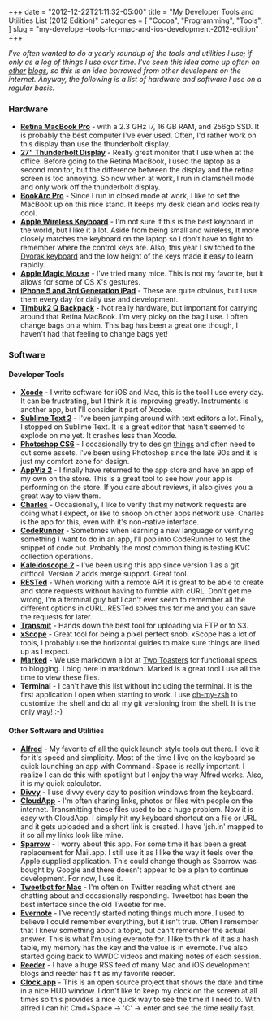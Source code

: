 +++
date = "2012-12-22T21:11:32-05:00"
title = "My Developer Tools and Utilities List (2012 Edition)"
categories = [
  "Cocoa",
  "Programming",
  "Tools",
]
slug = "my-developer-tools-for-mac-and-ios-development-2012-edition"
+++

_I've often wanted to do a yearly roundup of the tools and utilities I use; if only as a log of things I use over time. I've seen this idea come up often on [other](http://carpeaqua.com/2012/10/15/my-ultimate-developer-and-power-users-tool-list-for-mac-os-x-2012-edition-/) [blogs](http://www.hanselman.com/blog/ScottHanselmans2011UltimateDeveloperAndPowerUsersToolListForWindows.aspx), so this is an idea borrowed from other developers on the internet. Anyway, the following is a list of hardware and software I use on a regular basis._

<!-- more -->

### Hardware ###

- [__Retina MacBook Pro__](http://store.apple.com) - with a 2.3 GHz i7, 16 GB RAM, and 256gb SSD. It is probably the best computer I've ever used. Often, I'd rather work on this display than use the thunderbolt display.
- [__27" Thunderbolt Display__](http://store.apple.com) - Really great monitor that I use when at the office. Before going to the Retina MacBook, I used the laptop as a second monitor, but the difference between the display and the retina screen is too annoying. So now when at work, I run in clamshell mode and only work off the thunderbolt display.
- [__BookArc Pro__](http://www.twelvesouth.com/products/bookarc/) - Since I run in closed mode at work, I like to set the MacBook up on this nice stand. It keeps my desk clean and looks really cool.
- [__Apple Wireless Keyboard__](http://store.apple.com) - I'm not sure if this is the best keyboard in the world, but I like it a lot. Aside from being small and wireless, It more closely matches the keyboard on the laptop so I don't have to fight to remember where the control keys are. Also, this year I switched to the [Dvorak keyboard](http://en.wikipedia.org/wiki/Dvorak_Simplified_Keyboard) and the low height of the keys made it easy to learn rapidly.
- [__Apple Magic Mouse__](http://store.apple.com/) - I've tried many mice. This is not my favorite, but it allows for some of OS X's gestures.
- [__iPhone 5 and 3rd Generation iPad__](http://store.apple.com/) - These are quite obvious, but I use them every day for daily use and development.
- [__Timbuk2 Q Backpack__](http://www.timbuk2.com/tb2/products/q-backpack/1876417) - Not really hardware, but important for carrying around that Retina MacBook. I'm very picky on the bag I use. I often change bags on a whim. This bag has been a great one though, I haven't had that feeling to change bags yet!

### Software ###

#### Developer Tools ####
- [__Xcode__](http://developer.apple.com) - I write software for iOS and Mac, this is the tool I use every day. It can be frustrating, but I think it is improving greatly. Instruments is another app, but I'll consider it part of Xcode.
- [__Sublime Text 2__](http://www.sublimetext.com/) - I've been jumping around with text editors a lot. Finally, I stopped on Sublime Text. It is a great editor that hasn't seemed to explode on me yet. It crashes less than Xcode.
- [__Photoshop CS6__](http://www.adobe.com) - I occasionally try to design [things](http://log.jsh.in/posts/bad-movie-podcast-app/) and often need to cut some assets. I've been using Photoshop since the late 90s and it is just my comfort zone for design.
- [__AppViz 2__](http://www.ideaswarm.com/AppViz2.html) - I finally have returned to the app store and have an app of my own on the store. This is a great tool to see how your app is performing on the store. If you care about reviews, it also gives you a great way to view them.
- [__Charles__](http://www.charlesproxy.com/) - Occasionally, I like to verify that my network requests are doing what I expect, or like to snoop on other apps network use. Charles is the app for this, even with it's non-native interface.
- [__CodeRunner__](http://krillapps.com/coderunner/) - Sometimes when learning a new language or verifying something I want to do in an app, I'll pop into CodeRunner to test the snippet of code out. Probably the most common thing is testing KVC collection operations.
- [__Kaleidoscope 2__](http://www.kaleidoscopeapp.com/) - I've been using this app since version 1 as a git difftool. Version 2 adds merge support. Great tool.
- [__RESTed__](http://www.helloresolven.com/portfolio/rested/) - When working with a remote API it is great to be able to create and store requests without having to fumble with cURL. Don't get me wrong, I'm a terminal guy but I can't ever seem to remember all the different options in cURL. RESTed solves this for me and you can save the requests for later.
- [__Transmit__](http://panic.com/transmit/) - Hands down the best tool for uploading via FTP or to S3.
- [__xScope__](http://iconfactory.com/software/xscope) - Great tool for being a pixel perfect snob. xScope has a lot of tools, I probably use the horizontal guides to make sure things are lined up as I expect.
- [__Marked__](http://markedapp.com/) - We use markdown a lot at [Two Toasters](http://twotoasters.com) for functional specs to blogging. I blog here in markdown. Marked is a great tool I use all the time to view these files.
- __Terminal__ - I can't have this list without including the terminal. It is the first application I open when starting to work. I use [oh-my-zsh](https://github.com/robbyrussell/oh-my-zsh) to customize the shell and do all my git versioning from the shell. It is the only way! :-)

#### Other Software and Utilities ####

- [__Alfred__](http://www.alfredapp.com/) - My favorite of all the quick launch style tools out there. I love it for it's speed and simplicity. Most of the time I live on the keyboard so quick launching an app with Command+Space is really important. I realize I can do this with spotlight but I enjoy the way Alfred works. Also, it is my quick calculator.
- [__Divvy__](http://mizage.com/divvy/) - I use divvy every day to position windows from the keyboard.
- [__CloudApp__](http://getcloudapp.com) - I'm often sharing links, photos or files with people on the internet. Transmitting these files used to be a huge problem. Now it is easy with CloudApp. I simply hit my keyboard shortcut on a file or URL and it gets uploaded and a short link is created. I have 'jsh.in' mapped to it so all my links look like mine.
- [__Sparrow__](http://sparrowmailapp.com/) - I worry about this app. For some time it has been a great replacement for Mail.app. I still use it as I like the way it feels over the Apple supplied application. This could change though as Sparrow was bought by Google and there doesn't appear to be a plan to continue development. For now, I use it.
- [__Tweetbot for Mac__](http://tapbots.com/software/tweetbot/mac/) - I'm often on Twitter reading what others are chatting about and occasionally responding. Tweetbot has been the best interface since the old Tweetie for me.
- [__Evernote__](http://evernote.com/) - I've recently started noting things much more. I used to believe I could remember everything, but it isn't true. Often I remember that I knew something about a topic, but can't remember the actual answer. This is what I'm using evernote for. I like to think of it as a hash table, my memory has the key and the value is in evernote. I've also started going back to WWDC videos and making notes of each session.
- [__Reeder__](http://reederapp.com/) - I have a huge RSS feed of many Mac and iOS development blogs and reeder has fit as my favorite reeder.
- [__Clock.app__](https://github.com/zachwaugh/Clock.app) - This is an open source project that shows the date and time in a nice HUD window. I don't like to keep my clock on the screen at all times so this provides a nice quick way to see the time if I need to. With alfred I can hit Cmd+Space -> 'C' -> enter and see the time really fast.
